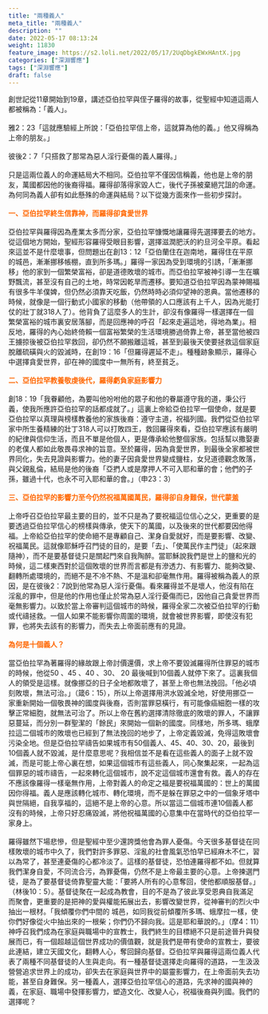 ```yaml
---
title: "兩種義人"
meta_title: "兩種義人"
description: ""
date: 2022-05-17 08:13:24
weight: 11830
feature_image: https://s2.loli.net/2022/05/17/2UqDbgkEWxHAntX.jpg
categories: ["深淵響應"]
tags: ["深淵響應"]
draft: false
---
```


創世記從11章開始到19章，講述亞伯拉罕與侄子羅得的故事，從聖經中知道這兩人都被稱為：「義人」。<br />
<br />
雅2：23「這就應驗經上所說：「亞伯拉罕信上帝，這就算為他的義。」他又得稱為上帝的朋友。」<br />
<br />
彼後2：7「只搭救了那常為惡人淫行憂傷的義人羅得。」<br />
<br />
只是這兩位義人的命運結局大不相同。亞伯拉罕不僅因信稱義，他也是上帝的朋友，萬國都因他的後裔得福。羅得卻落得家毀人亡，後代子孫被棄絕咒詛的命運。為何同為義人卻有如此懸殊的命運與結局？以下從幾方面來作一些初步探討。<br />
<br />
<span style="color: #ff6600;"><strong>一、亞伯拉罕終生信靠神，而羅得卻貪愛世界</strong></span><br />
<br />
亞伯拉罕與羅得因為產業太多而分家，亞伯拉罕慷慨地讓羅得先選擇要去的地方。從這個地方開始，聖經形容羅得受眼目影響，選擇滋潤肥沃的約旦河全平原。看起來這並不是什麼壞事，但問題出在創13：12「亞伯蘭住在迦南地，羅得住在平原的城邑，漸漸挪移帳棚，直到所多瑪。」羅得一家因為受到環境的引誘，「漸漸挪移」他的家到一個繁榮富裕，卻是道德敗壞的城市。而亞伯拉罕被神引導一生在曠野飄流，甚至沒有自己的土地，時常因乾旱而遷移。要知道亞伯拉罕因為蒙神賜福有很多牛羊僕婢，但仍然必須靠天吃飯，仍然時時必須仰望神的恩典。當他遷移的時候，就像是一個行動式小國家的移動（他帶領的人口應該有上千人，因為光能打仗的壯丁就318人了）。他背負了這麼多人的生計，卻沒有像羅得一樣選擇在一個繁榮富裕的城市裏安居落腳，而是回應神的呼召「起來走遍這地，得地為業」。相反地，羅得的內心始終倚賴一個富裕繁榮的生活環境勝過倚靠上帝，甚至當他被四王擄掠後被亞伯拉罕救回，卻仍然不願搬離這城，甚至到最後天使要拯救這個家庭脫離硫磺與火的毀滅時，在創19：16「但羅得遲延不走」。種種跡象顯示，羅得心中選擇貪愛世界，卻在神的國度中一無所有，終至貧乏。<br />
<br />
<strong><span style="color: #ff6600;">二、亞伯拉罕教養敬虔後代，羅得虧負家庭影響力</span></strong><br />
<br />
創18：19「我眷顧他，為要叫他吩咐他的眾子和他的眷屬遵守我的道，秉公行義，使我所應許亞伯拉罕的話都成就了。」這裏上帝給亞伯拉罕一個使命，就是要亞伯拉罕以真理與榜樣教養他的家族後裔：遵守主道，祝福列國。我們從亞伯拉罕家中所生養精練的壯丁318人可以打敗四王，救回羅得來看，亞伯拉罕應該有嚴明的紀律與信仰生活，而且不單是他個人，更是傳承給他整個家族。包括幫以撒娶妻的老僕人都如此敬畏尋求神的旨意。至於羅得，因為貪愛世界，到最後全家都被世界同化，失去見證與影響力。他的妻子因貪愛世界變成鹽柱，女兒道德觀念敗落，與父親亂倫，結局是他的後裔「亞捫人或是摩押人不可入耶和華的會；他們的子孫，雖過十代，也永不可入耶和華的會。」（申23：3）<br />
<br />
<strong><span style="color: #ff6600;">三、亞伯拉罕的影響力至今仍然祝福萬國萬民，羅得卻自身難保，世代蒙羞</span></strong><br />
<br />
上帝呼召亞伯拉罕最主要的目的，並不只是為了要祝福這位信心之父，更重要的是要透過亞伯拉罕信心的榜樣與傳承，使天下的萬國，以及後來的世代都要因他得福。上帝給亞伯拉罕的使命絕不是專顧自己、潔身自愛就好，而是要影響、改變、祝福萬民。這就像耶穌呼召門徒的目的，是要「去」、「使萬民作主門徒」（起來跟隨神），而不是要基督徒只是關起門來自我陶醉。當耶穌說我們是世上的鹽和光的時候，這二樣東西對於這個敗壞的世界而言都是有滲透力、有影響力、能夠改變、翻轉所處環境的，而絕不是不冷不熱、不是溫和卻毫無作用。羅得被稱為義人的原因，是在彼後2：7說到他常為惡人淫行憂傷。看來羅得並不是壞人，他沒有陷在淫亂的罪中，但是他的作用也僅止於常為惡人淫行憂傷而已，因他自己貪愛世界而毫無影響力。以致於當上帝審判這個城市的時候，羅得全家二次被亞伯拉罕的行動或代禱拯救。一個人如果不能影響你周圍的環境，就會被世界影響，即使沒有犯罪，也將失去該有的影響力，而失去上帝面前應有的見證。<br />
<br />
<span style="color: #ff6600;"><strong>為何是十個義人？</strong></span><br />
<br />
當亞伯拉罕為著羅得的緣故跟上帝討價還價，求上帝不要毀滅羅得所住罪惡的城市的時候，他從50 、45 、40 、30、 20 最後喊到10個義人就停下來了。這裏我個人的領受是這樣。就像挪亞的日子全地都敗壞了，甚至上帝也無法挽回。「他必頃刻敗壞，無法可治。」（箴6：15），所以上帝選擇用洪水毀滅全地，好使用挪亞一家重新開始一個敬畏神的國度與後裔，否則當罪惡橫行，有可能像癌細胞一樣的攻擊正常細胞，就無法可治了。所以上帝在舊約選擇清除徹底的敗壞的罪人，不讓罪惡蔓延，而分別一群聖潔的「餘民」來開始一個新的國度。同樣地，所多瑪、蛾摩拉這二個城市的敗壞也已經到了無法挽回的地步了，上帝定義毀滅，免得這敗壞會污染全地。但是亞伯拉罕禱告如果城市有50個義人、45、40、30、20，最後到10個義人就不毀滅，是什麼意思呢？我相信並不是看在這些義人的面子上就不毀滅，而是可能上帝心裏在想，如果這個城市有這些義人，同心聚集起來，一起為這個罪惡的城市禱告，一起來轉化這個城市，說不定這個城市還會有救。義人的存在不應該像羅得一樣毫無作用，上帝對義人的命定之福是要祝福萬國的：世上的萬國因你得福。義人是應該轉化城市、轉化環境，而不是躲在罪惡之中的一個象牙塔中與世隔絕，自我享福的，這絕不是上帝的心意。所以當這二個城市連10個義人都沒有的時候，上帝只好忍痛毀滅，將他祝福萬國的心意集中在當時代的亞伯拉罕一家身上。<br />
<br />
羅得雖然下場悲慘，但是聖經中至少還誇獎他會為罪人憂傷。今天很多基督徒在同樣敗壞的城市中久了，我們對許多罪惡、淫亂的社會風氣恐怕早已經麻木不仁，習以為常了，甚至連憂傷的心都冷淡了。這樣的基督徒，恐怕連羅得都不如。但就算我們潔身自愛，不同流合污，為罪憂傷，仍然不是上帝最主要的心意。上帝揀選門徒，是為了要基督徒倚靠聖靈大能：「要將人所有的心意奪回，使他都順服基督。」（林後10：5）。基督徒聚在一起成為教會，目的不是為了彼此享受恩典自我滿足而聚會，更重要的是把神的愛與權能拓展出去，影響改變世界，從神審判的烈火中抽出一根材。「我傾覆你們中間的 城邑，如同我從前傾覆所多瑪、蛾摩拉一樣，使你們好像從火中抽出來的一根柴；你們仍不歸向我。這是耶和華說的。」（摩4：11）神呼召我們成為在家庭與職場中的宣教士，我們終生的目標絕不只是前途晉升與發展而已，有一個超越這個世界成功的價值觀，就是我們是帶有使命的宣教士，要彼此連結，建立天國文化，翻轉人心，奪回歸向基督。亞伯拉罕與羅得這兩位義人代表了兩種不同基督徒的人生與走向。有一種基督徒選擇走向羅得的道路，一生汲汲營營追求世界上的成功，卻失去在家庭與世界中的屬靈影響力，在上帝面前失去功能，甚至自身難保。另一種義人，選擇亞伯拉罕信心的道路，先求神的國與神的義，在家庭、職場中發揮影響力，塑造文化、改變人心，祝福後裔與列國。我們的選擇呢？
        